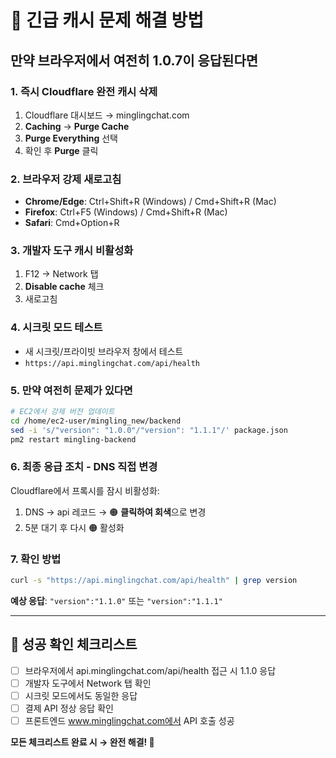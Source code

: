 # 🚨 긴급 캐시 문제 해결 방법

## 만약 브라우저에서 여전히 1.0.7이 응답된다면

### 1. 즉시 Cloudflare 완전 캐시 삭제
1. Cloudflare 대시보드 → minglingchat.com
2. **Caching** → **Purge Cache**
3. **Purge Everything** 선택
4. 확인 후 **Purge** 클릭

### 2. 브라우저 강제 새로고침
- **Chrome/Edge**: Ctrl+Shift+R (Windows) / Cmd+Shift+R (Mac)
- **Firefox**: Ctrl+F5 (Windows) / Cmd+Shift+R (Mac)
- **Safari**: Cmd+Option+R

### 3. 개발자 도구 캐시 비활성화
1. F12 → Network 탭
2. **Disable cache** 체크
3. 새로고침

### 4. 시크릿 모드 테스트
- 새 시크릿/프라이빗 브라우저 창에서 테스트
- `https://api.minglingchat.com/api/health`

### 5. 만약 여전히 문제가 있다면
```bash
# EC2에서 강제 버전 업데이트
cd /home/ec2-user/mingling_new/backend
sed -i 's/"version": "1.0.0"/"version": "1.1.1"/' package.json
pm2 restart mingling-backend
```

### 6. 최종 응급 조치 - DNS 직접 변경
Cloudflare에서 프록시를 잠시 비활성화:
1. DNS → api 레코드 → 🟠 **클릭하여 회색**으로 변경
2. 5분 대기 후 다시 🟠 활성화

### 7. 확인 방법
```bash
curl -s "https://api.minglingchat.com/api/health" | grep version
```

**예상 응답**: `"version":"1.1.0"` 또는 `"version":"1.1.1"`

---

## 🎯 성공 확인 체크리스트
- [ ] 브라우저에서 api.minglingchat.com/api/health 접근 시 1.1.0 응답
- [ ] 개발자 도구에서 Network 탭 확인
- [ ] 시크릿 모드에서도 동일한 응답
- [ ] 결제 API 정상 응답 확인
- [ ] 프론트엔드 www.minglingchat.com에서 API 호출 성공

**모든 체크리스트 완료 시 → 완전 해결! 🎉** 